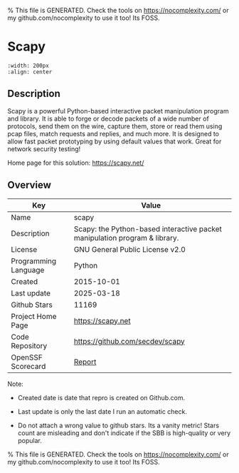 
% This file is GENERATED. Check the tools on https://nocomplexity.com/ or my github.com/nocomplexity to use it too! Its FOSS. 

# Scapy


```{image} https://github.com/secdev/scapy/raw/master/doc/scapy/graphics/scapy_logo.png 
:width: 200px 
:align: center 
```

## Description 

Scapy is a powerful Python-based interactive packet manipulation program and library. It is able to forge or decode packets of a wide number of protocols, send them on the wire, capture them, store or read them using pcap files, match requests and replies, and much more. It is designed to allow fast packet prototyping by using default values that work. Great for network security testing!

Home page for this solution: https://scapy.net/ 

## Overview 

| Key | Value |
| --- | --- |
| Name | scapy |
| Description | Scapy: the Python-based interactive packet manipulation program & library. |
| License | GNU General Public License v2.0 |
| Programming Language | Python |
| Created | 2015-10-01 |
| Last update | 2025-03-18 |
| Github Stars | 11169 |
| Project Home Page | https://scapy.net |
| Code Repository | https://github.com/secdev/scapy |
| OpenSSF Scorecard | [Report](https://securityscorecards.dev/viewer/?uri=github.com/secdev/scapy) |

Note:
 - Created date is date that repro is created on Github.com. 

- Last update is only the last date I run an automatic check. 

- Do not attach a wrong value to github stars. Its a vanity metric! Stars count are misleading and 
don't indicate if the SBB is high-quality or very popular.

% This file is GENERATED. Check the tools on https://nocomplexity.com/ or my github.com/nocomplexity to use it too! Its FOSS. 

